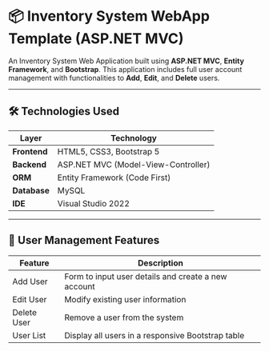 # 📦 Inventory System WebApp Template (ASP.NET MVC)

An Inventory System Web Application built using **ASP.NET MVC**, **Entity Framework**, and **Bootstrap**. This application includes full user account management with functionalities to **Add**, **Edit**, and **Delete** users.

---

## 🛠️ Technologies Used

| Layer        | Technology                          |
| ------------ | ----------------------------------- |
| **Frontend** | HTML5, CSS3, Bootstrap 5            |
| **Backend**  | ASP.NET MVC (Model-View-Controller) |
| **ORM**      | Entity Framework (Code First)       |
| **Database** | MySQL                               |
| **IDE**      | Visual Studio 2022                  |

---

## 👤 User Management Features

| Feature     | Description                                         |
| ----------- | --------------------------------------------------- |
| Add User    | Form to input user details and create a new account |
| Edit User   | Modify existing user information                    |
| Delete User | Remove a user from the system                       |
| User List   | Display all users in a responsive Bootstrap table   |
